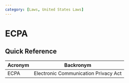 ```yaml
---
category: [Laws, United States Laws]
---
```


# ECPA

## Quick Reference

| Acronym | Backronym |
| - | - |
| ECPA | Electronic Communication Privacy Act |

